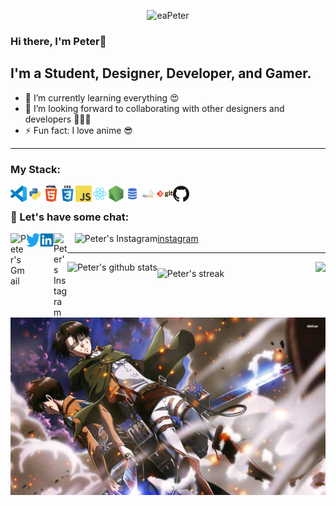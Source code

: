 <p align="center"> <img src="https://komarev.com/ghpvc/?username=eaPeter&label=Profile%20views&color=0e75b6&style=flat" alt="eaPeter" /> </p>

### Hi there, I'm Peter👋 

## I'm a Student, Designer, Developer, and Gamer.

- 🌱 I’m currently learning everything 😍
- 👯 I’m looking forward to collaborating with other designers and developers 🧑‍🤝‍🧑
- ⚡ Fun fact: I love anime 😎

<hr />


### My Stack:

<img align="left" alt="Visual Studio Code" width="26px" src="https://raw.githubusercontent.com/github/explore/80688e429a7d4ef2fca1e82350fe8e3517d3494d/topics/visual-studio-code/visual-studio-code.png" />
<img align="left" alt="MongoDB" width="26px" src="https://raw.githubusercontent.com/github/explore/80688e429a7d4ef2fca1e82350fe8e3517d3494d/topics/python/python.png" />
<img align="left" alt="HTML5" width="26px" src="https://raw.githubusercontent.com/github/explore/80688e429a7d4ef2fca1e82350fe8e3517d3494d/topics/html/html.png" />
<img align="left" alt="CSS3" width="26px" src="https://raw.githubusercontent.com/github/explore/80688e429a7d4ef2fca1e82350fe8e3517d3494d/topics/css/css.png" />
<img align="left" alt="JavaScript" width="26px" src="https://raw.githubusercontent.com/github/explore/80688e429a7d4ef2fca1e82350fe8e3517d3494d/topics/javascript/javascript.png" />
<img align="left" alt="React" width="26px" src="https://raw.githubusercontent.com/github/explore/80688e429a7d4ef2fca1e82350fe8e3517d3494d/topics/react/react.png" />
<img align="left" alt="Node.js" width="26px" src="https://raw.githubusercontent.com/github/explore/80688e429a7d4ef2fca1e82350fe8e3517d3494d/topics/nodejs/nodejs.png" />
<img align="left" alt="SQL" width="26px" src="https://raw.githubusercontent.com/github/explore/80688e429a7d4ef2fca1e82350fe8e3517d3494d/topics/sql/sql.png" />
<img align="left" alt="MySQL" width="26px" src="https://raw.githubusercontent.com/github/explore/80688e429a7d4ef2fca1e82350fe8e3517d3494d/topics/mysql/mysql.png" />
<img align="left" alt="Git" width="26px" src="https://raw.githubusercontent.com/github/explore/80688e429a7d4ef2fca1e82350fe8e3517d3494d/topics/git/git.png" />
<img align="left" alt="GitHub" width="26px" src="https://raw.githubusercontent.com/github/explore/78df643247d429f6cc873026c0622819ad797942/topics/github/github.png" />

<br />

### 💬 Let's have some chat:

<a href="mailto:peteremmanuel0544@gmail.com" target="_blank"><img align="left" src="https://camo.githubusercontent.com/898db73904e0e8df853ab6cb78b06b92295417dfd04cca73c3745e0b717455ad/68747470733a2f2f63646e2d69636f6e732d706e672e666c617469636f6e2e636f6d2f3531322f3238312f3238313736392e706e67" alt="Peter's Gmail" width="25" /></a>&nbsp;&nbsp;
[<img align="left" alt="Peter's Twitter" width="22px" src="https://raw.githubusercontent.com/devicons/devicon/master/icons/twitter/twitter-original.svg"/>][twitter]
[<img align="left" alt="Peter's LinkedIn" width="22px" src="https://raw.githubusercontent.com/devicons/devicon/master/icons/linkedin/linkedin-original.svg" />][linkedin]
[<img align="left" alt="Peter's Instagram" width="22px" src="https://cdn.jsdelivr.net/npm/simple-icons@v3/icons/instagram.svg" />][instagram]
![Peter's Instagram](instagram_logo)[instagram]

<hr />



<a href="https://github.com/eaPeter/github-readme-stats">
  <img align="left" src="https://github-readme-stats.vercel.app/api?username=eaPeter&show_icons=true&include_all_commits=true&theme=chartreuse-dark" alt="Peter's github stats" />
</a>

<a href="https://github.com/eaPeter/github-readme-stats">
<img align="right" src="https://github-readme-stats.vercel.app/api/top-langs/?username=eaPeter&theme=chartreuse-dark" />
</a>

<div style="display: flex; flex-direction: column;">
<img style="margin-top:10px;" align="center" src="https://github-readme-streak-stats.herokuapp.com/?user=eaPeter&theme=chartreuse-dark&fire=DD2727&ring=DD2727" alt="Peter's streak" />
</div>

![Anime Image](anime.jpg)

[gmail]: peteremmanuel0544@gmail.com
[twitter]: https://twitter.com/eapeter5
[instagram]: https://www.instagram.com/_eapeter
[linkedin]: https://www.linkedin.com/in/emmanuel-peter-amexo-09a0b11b8/
[discord]: https://discord.com/eaPeter#3047